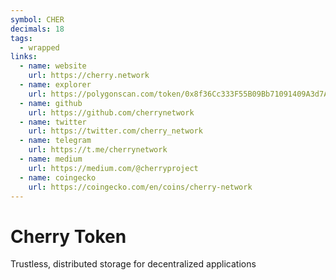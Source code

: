 ```yaml
---
symbol: CHER
decimals: 18
tags:
  - wrapped
links:
  - name: website
    url: https://cherry.network
  - name: explorer
    url: https://polygonscan.com/token/0x8f36Cc333F55B09Bb71091409A3d7ADE399e3b1C
  - name: github
    url: https://github.com/cherrynetwork
  - name: twitter
    url: https://twitter.com/cherry_network
  - name: telegram
    url: https://t.me/cherrynetwork
  - name: medium
    url: https://medium.com/@cherryproject
  - name: coingecko
    url: https://coingecko.com/en/coins/cherry-network
---
```


# Cherry Token

Trustless, distributed storage for decentralized applications
